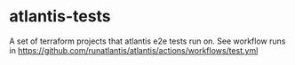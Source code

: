 # atlantis-tests

A set of terraform projects that atlantis e2e tests run on. See workflow runs in https://github.com/runatlantis/atlantis/actions/workflows/test.yml
